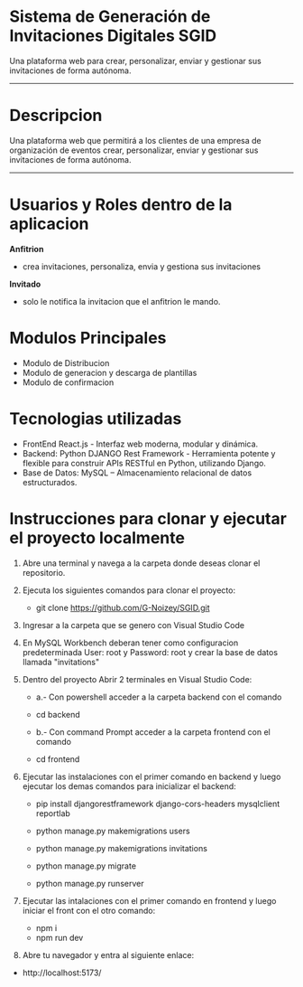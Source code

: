 # Sistema de Generación de Invitaciones Digitales SGID 
Una plataforma web para crear, personalizar, enviar y gestionar sus invitaciones de forma autónoma.

---

# Descripcion
Una plataforma web que permitirá a los clientes de una empresa de organización de eventos crear, personalizar, enviar y gestionar sus invitaciones de forma autónoma.

---

# Usuarios y Roles dentro de la aplicacion
**Anfitrion**
- crea invitaciones, personaliza, envia y gestiona sus invitaciones

**Invitado**
- solo le notifica la invitacion que el anfitrion le mando.

# Modulos Principales
- Modulo de Distribucion
- Modulo de generacion y descarga de plantillas
- Modulo de confirmacion

# Tecnologias utilizadas
- FrontEnd React.js - Interfaz web moderna, modular y dinámica.
- Backend: Python DJANGO Rest Framework - Herramienta potente y flexible para construir APIs RESTful en Python, utilizando Django.
- Base de Datos: MySQL – Almacenamiento relacional de datos estructurados.

# Instrucciones para clonar y ejecutar el proyecto localmente
1. Abre una terminal y navega a la carpeta donde deseas clonar el repositorio.
2. Ejecuta los siguientes comandos para clonar el proyecto:

   - git clone https://github.com/G-Noizey/SGID.git
   
4. Ingresar a la carpeta que se genero con Visual Studio Code
5. En MySQL Workbench deberan tener como configuracion predeterminada User: root y Password: root y crear la base de datos llamada "invitations"
6. Dentro del proyecto Abrir 2 terminales en Visual Studio Code:
   - a.- Con powershell acceder a la carpeta backend con el comando
   
   - cd backend
   
   - b.- Con command Prompt acceder a la carpeta frontend con el comando
   
   - cd frontend
   
8. Ejecutar las instalaciones con el primer comando en backend y luego ejecutar los demas comandos para inicializar el backend:

   - pip install djangorestframework django-cors-headers mysqlclient reportlab
   
   - python manage.py makemigrations users
   - python manage.py makemigrations invitations
   - python manage.py migrate
   - python manage.py runserver
    
9. Ejecutar las intalaciones con el primer comando en frontend y luego iniciar el front con el otro comando:
   
   - npm i
   - npm run dev
   
10. Abre tu navegador y entra al siguiente enlace:
   - http://localhost:5173/
